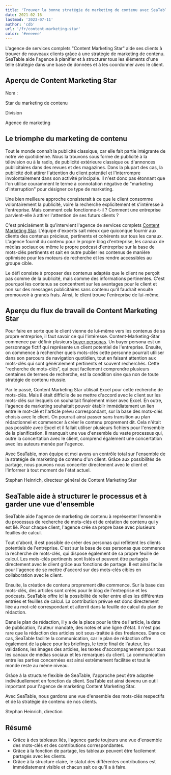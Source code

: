 ```yaml
---
title: 'Trouver la bonne stratégie de marketing de contenu avec SeaTable - SeaTable'
date: 2021-02-16
lastmod: '2023-07-11'
author: 'cdb'
url: '/fr/content-marketing-star'
color: '#eeeeee'
---
```


L'agence de services complets "Content Marketing Star" aide ses clients à trouver de nouveaux clients grâce à une stratégie de marketing de contenu. SeaTable aide l'agence à planifier et à structurer tous les éléments d'une telle stratégie dans une base de données et à les coordonner avec le client.

## Aperçu de Content Marketing Star

Nom :

Star du marketing de contenu

Division

Agence de marketing

## Le triomphe du marketing de contenu

Tout le monde connaît la publicité classique, car elle fait partie intégrante de notre vie quotidienne. Nous la trouvons sous forme de publicité à la télévision ou à la radio, de publicité extérieure classique ou d'annonces publicitaires dans des revues et des magazines. Dans la plupart des cas, la publicité doit attirer l'attention du client potentiel et l'interrompre involontairement dans son activité principale. Il n'est donc pas étonnant que l'on utilise couramment le terme à connotation négative de "marketing d'interruption" pour désigner ce type de marketing.

Une bien meilleure approche consisterait à ce que le client consomme volontairement la publicité, voire la recherche explicitement et s'intéresse à l'entreprise. Mais comment cela fonctionne-t-il ? Comment une entreprise parvient-elle à attirer l'attention de ses futurs clients ?

C'est précisément là qu'intervient l'agence de services complets [Content Marketing Star](https://content-marketing-star.de). L'équipe d'experts sait mieux que quiconque fournir aux clients des contenus précieux, pertinents et cohérents sur tous les canaux. L'agence fournit du contenu pour le propre blog d'entreprise, les canaux de médias sociaux ou même le propre podcast d'entreprise sur la base de mots-clés pertinents et sait en outre publier les contenus de manière optimisée pour les moteurs de recherche et les rendre accessibles au groupe cible.

Le défi consiste à proposer des contenus adaptés que le client ne perçoit pas comme de la publicité, mais comme des informations pertinentes. C'est pourquoi les contenus se concentrent sur les avantages pour le client et non sur des messages publicitaires sans contenu qu'il faudrait ensuite promouvoir à grands frais. Ainsi, le client trouve l'entreprise de lui-même.

## Aperçu du flux de travail de Content Marketing Star

Pour faire en sorte que le client vienne de lui-même vers les contenus de sa propre entreprise, il faut savoir ce qui l'intéresse. Content-Marketing-Star commence par définir plusieurs [buyer personas](https://blog.hubspot.de/marketing/was-ist-der-unterschied-zwischen-zielgruppen-und-buyer-personas). Un buyer persona est un personnage fictif qui représente un client potentiel de l'entreprise. Ensuite, on commence à rechercher quels mots-clés cette personne pourrait utiliser dans son parcours de navigation quotidien, tout en faisant attention aux mots-clés qui sont généralement pertinents et souvent recherchés. Cette "recherche de mots-clés", qui peut facilement comprendre plusieurs centaines de termes de recherche, est la condition sine qua non de toute stratégie de contenu réussie.

Par le passé, Content Marketing Star utilisait Excel pour cette recherche de mots-clés. Mais il était difficile de se mettre d'accord avec le client sur les mots-clés sur lesquels on souhaitait finalement miser avec Excel. En outre, l'agence de marketing souhaitait pouvoir établir immédiatement un lien entre le mot-clé et l'article prévu correspondant, sur la base des mots-clés choisis avec le client. On pourrait ainsi passer sans transition au plan rédactionnel et commencer à créer le contenu proprement dit. Cela n'était pas possible avec Excel et il fallait utiliser plusieurs fichiers pour l'ensemble de la planification. Il manquait une vue d'ensemble du vaste processus qui, outre la concertation avec le client, comprend également une concertation avec les auteurs menée par l'agence.

Avec SeaTable, mon équipe et moi avons un contrôle total sur l'ensemble de la stratégie de marketing de contenu d'un client. Grâce aux possibilités de partage, nous pouvons nous concerter directement avec le client et l'informer à tout moment de l'état actuel.

Stephan Heinrich, directeur général de Content Marketing Star

## SeaTable aide à structurer le processus et à garder une vue d'ensemble

SeaTable aide l'agence de marketing de contenu à représenter l'ensemble du processus de recherche de mots-clés et de création de contenu qui y est lié. Pour chaque client, l'agence crée sa propre base avec plusieurs feuilles de calcul.

Tout d'abord, il est possible de créer des personas qui reflètent les clients potentiels de l'entreprise. C'est sur la base de ces personas que commence la recherche de mots-clés, qui dispose également de sa propre feuille de calcul. Les mots-clés pertinents sont listés et peuvent être partagés directement avec le client grâce aux fonctions de partage. Il est ainsi facile pour l'agence de se mettre d'accord sur des mots-clés ciblés en collaboration avec le client.

Ensuite, la création de contenu proprement dite commence. Sur la base des mots-clés, des articles sont créés pour le blog de l'entreprise et les podcasts. SeaTable offre ici la possibilité de relier entre elles les différentes entrées et feuilles de calcul. La contribution prévue est donc directement liée au mot-clé correspondant et atterrit dans la feuille de calcul du plan de rédaction.

Dans le plan de rédaction, il y a de la place pour le titre de l'article, la date de publication, l'auteur mandaté, des notes et une ligne d'état. Il n'est pas rare que la rédaction des articles soit sous-traitée à des freelances. Dans ce cas, SeaTable facilite la communication, car le plan de rédaction offre également de la place pour les briefings, le texte final de l'auteur, les validations, les images des articles, les textes d'accompagnement pour tous les canaux de médias sociaux et les remarques du client. La communication entre les parties concernées est ainsi extrêmement facilitée et tout le monde reste au même niveau.

Grâce à la structure flexible de SeaTable, l'approche peut être adaptée individuellement en fonction du client. SeaTable est ainsi devenu un outil important pour l'agence de marketing Content Marketing Star.

Avec SeaTable, nous gardons une vue d'ensemble des mots-clés respectifs et de la stratégie de contenu de nos clients.

Stephan Heinrich, direction

## Résumé

- Grâce à des tableaux liés, l'agence garde toujours une vue d'ensemble des mots-clés et des contributions correspondantes.
- Grâce à la fonction de partage, les tableaux peuvent être facilement partagés avec les clients.
- Grâce à la structure claire, le statut des différentes contributions est immédiatement visible et chacun sait ce qu'il a à faire.
